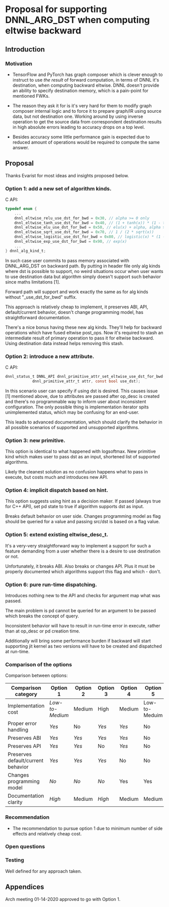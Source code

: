 # Proposal for supporting DNNL_ARG_DST when computing eltwise backward

## Introduction

### Motivation

- TensorFlow and PyTorch has graph composer which is clever enough to instruct
  to use *the result* of forward computation, in terms of DNNL it's destination,
  when computing backward eltwise. DNNL doesn't provide an ability to specify
  destination memory, which is a pain-point for mentioned FWKs.

- The reason they ask it for is it's very hard for them to modify graph composer
  internal logic and to force it to prepare graph/IR using source data, but not
  destination one. Working around by using inverse operation to get the
  source data from correspondent destination results in high absolute errors
  leading to accuracy drops on a top level.

- Besides accuracy some little performance gain is expected due to reduced
  amount of operations would be required to compute the same answer.

## Proposal

Thanks Evarist for most ideas and insights proposed below.

### Option 1: add a new set of algorithm kinds.

C API:
~~~c
typedef enum {
    ...
    dnnl_eltwise_relu_use_dst_for_bwd = 0x30, // alpha >= 0 only
    dnnl_eltwise_tanh_use_dst_for_bwd = 0x40, // (1 + tanh(x)) * (1 - tanh(x))
    dnnl_eltwise_elu_use_dst_for_bwd = 0x50, // elu(x) + alpha, alpha >= 0 only
    dnnl_eltwise_sqrt_use_dst_for_bwd = 0x70, // 1 / (2 * sqrt(x))
    dnnl_eltwise_logistic_use_dst_for_bwd = 0x80, // logistic(x) * (1 - logistic(x))
    dnnl_eltwise_exp_use_dst_for_bwd = 0x90, // exp(x)
    ...
} dnnl_alg_kind_t;
~~~

In such case user commits to pass memory associated with DNNL_ARG_DST on
backward path. By putting in header file only alg kinds where dst is possible to
support, no weird situations occur when user wants to use destination data but
algorithm simply doesn't support such behavior since maths limitations [1].

Forward path will support and work exactly the same as for alg kinds without
"_use_dst_for_bwd" suffix.

This approach is relatively cheap to implement, it preserves ABI, API,
default/current behavior, doesn't change programming model, has straightforward
documentation.

There's a nice bonus having these new alg kinds. They'll help for backward
operations which have fused eltwise post_ops. Now it's required to stash an
intermediate result of primary operation to pass it for eltwise backward.
Using destination data instead helps removing this stash.

### Option 2: introduce a new attribute.

C API:
~~~c
dnnl_status_t DNNL_API dnnl_primitive_attr_set_eltwise_use_dst_for_bwd(
            dnnl_primitive_attr_t attr, const bool use_dst);
~~~

In this scenario user can specify if using dst is desired. This causes issue [1]
mentioned above, due to attributes are passed after op_desc is created and
there's no programmable way to inform user about inconsistent configuration.
The only possible thing is implementation iterator spits unimplemented status,
which may be confusing for an end-user.

This leads to advanced documentation, which should clarify the behavior in all
possible scenarios of supported and unsupported algorithms.

### Option 3: new primitive.

This option is identical to what happened with logsoftmax. New primitive kind
which makes user to pass dst as an input, shortened list of supported
algorithms.

Likely the cleanest solution as no confusion happens what to pass in execute,
but costs much and introduces new API.

### Option 4: implicit dispatch based on hint.

This option suggests using hint as a decision maker. If passed (always true for
C++ API), set pd state to true if algorithm supports dst as input.

Breaks default behavior on user side. Changes programming model as flag should
be queried for a value and passing src/dst is based on a flag value.

### Option 5: extend existing eltwise_desc_t.

It's a very-very straightforward way to implement a support for such a feature
demanding from a user whether there is a desire to use destination or not.

Unfortunately, it breaks ABI. Also breaks or changes API. Plus it must be
properly documented which algorithms support this flag and which - don't.

### Option 6: pure run-time dispatching.

Introduces nothing new to the API and checks for argument map what was passed.

The main problem is pd cannot be queried for an argument to be passed which
breaks the concept of query.

Inconsistent behavior will have to result in run-time error in execute, rather
than at op_desc or pd creation time.

Additionally will bring some performance burden if backward will start
supporting jit kernel as two versions will have to be created and dispatched at
run-time.

### Comparison of the options

Comparison between options:

| Comparison category                | Option 1         | Option 2      | Option 3      | Option 4      | Option 5      | Option 6      |
|------------------------------------|------------------|---------------|---------------|---------------|---------------|---------------|
| Implementation cost                | *Low-to-Medium*  | Medium        | High          | Medium        | Low-to-Meduim | Meduim        |
| Proper error handling              | *Yes*            | No            | *Yes*         | *Yes*         | No            | No            |
| Preserves ABI                      | *Yes*            | *Yes*         | *Yes*         | *Yes*         | No            | *Yes*         |
| Preserves API                      | *Yes*            | *Yes*         | No            | *Yes*         | No            | *Yes*         |
| Preserves default/current behavior | *Yes*            | *Yes*         | *Yes*         | No            | No            | *Yes*         |
| Changes programming model          | *No*             | *No*          | *No*          | Yes           | Yes           | *No*          |
| Documentation clarity              | *High*           | Medium        | *High*        | Medium        | Medium        | Medium        |

### Recommendation

* The recommendation to pursue option 1 due to minimum number of side effects
  and relatively cheap cost.

### Open questions

### Testing

Well defined for any approach taken.

## Appendices

Arch meeting 01-14-2020 approved to go with Option 1.

